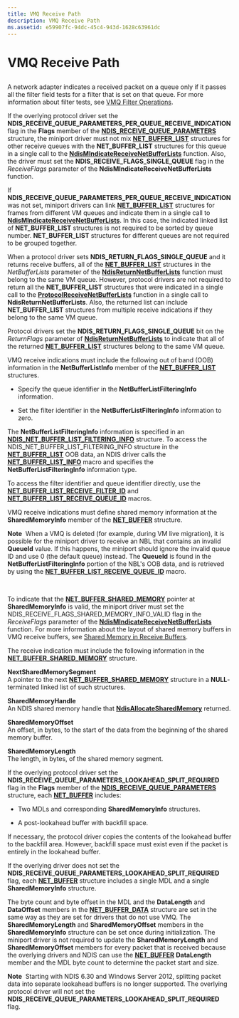 ```yaml
---
title: VMQ Receive Path
description: VMQ Receive Path
ms.assetid: e59907fc-94dc-45c4-943d-1628c63961dc
---
```


# VMQ Receive Path


## <a href="" id="ddk-virtual-machine-queue-overview-nr"></a>


A network adapter indicates a received packet on a queue only if it passes all the filter field tests for a filter that is set on that queue. For more information about filter tests, see [VMQ Filter Operations](vmq-filter-operations.md).

If the overlying protocol driver set the **NDIS\_RECEIVE\_QUEUE\_PARAMETERS\_PER\_QUEUE\_RECEIVE\_INDICATION** flag in the **Flags** member of the [**NDIS\_RECEIVE\_QUEUE\_PARAMETERS**](https://msdn.microsoft.com/library/windows/hardware/ff567211) structure, the miniport driver must not mix [**NET\_BUFFER\_LIST**](https://msdn.microsoft.com/library/windows/hardware/ff568388) structures for other receive queues with the **NET\_BUFFER\_LIST** structures for this queue in a single call to the [**NdisMIndicateReceiveNetBufferLists**](https://msdn.microsoft.com/library/windows/hardware/ff563598) function. Also, the driver must set the **NDIS\_RECEIVE\_FLAGS\_SINGLE\_QUEUE** flag in the *ReceiveFlags* parameter of the **NdisMIndicateReceiveNetBufferLists** function.

If **NDIS\_RECEIVE\_QUEUE\_PARAMETERS\_PER\_QUEUE\_RECEIVE\_INDICATION** was not set, miniport drivers can link [**NET\_BUFFER\_LIST**](https://msdn.microsoft.com/library/windows/hardware/ff568388) structures for frames from different VM queues and indicate them in a single call to [**NdisMIndicateReceiveNetBufferLists**](https://msdn.microsoft.com/library/windows/hardware/ff563598). In this case, the indicated linked list of **NET\_BUFFER\_LIST** structures is not required to be sorted by queue number. **NET\_BUFFER\_LIST** structures for different queues are not required to be grouped together.

When a protocol driver sets **NDIS\_RETURN\_FLAGS\_SINGLE\_QUEUE** and it returns receive buffers, all of the [**NET\_BUFFER\_LIST**](https://msdn.microsoft.com/library/windows/hardware/ff568388) structures in the *NetBufferLists* parameter of the [**NdisReturnNetBufferLists**](https://msdn.microsoft.com/library/windows/hardware/ff564534) function must belong to the same VM queue. However, protocol drivers are not required to return all the **NET\_BUFFER\_LIST** structures that were indicated in a single call to the [**ProtocolReceiveNetBufferLists**](https://msdn.microsoft.com/library/windows/hardware/ff570267) function in a single call to **NdisReturnNetBufferLists**. Also, the returned list can include **NET\_BUFFER\_LIST** structures from multiple receive indications if they belong to the same VM queue.

Protocol drivers set the **NDIS\_RETURN\_FLAGS\_SINGLE\_QUEUE** bit on the *ReturnFlags* parameter of [**NdisReturnNetBufferLists**](https://msdn.microsoft.com/library/windows/hardware/ff564534) to indicate that all of the returned [**NET\_BUFFER\_LIST**](https://msdn.microsoft.com/library/windows/hardware/ff568388) structures belong to the same VM queue.

VMQ receive indications must include the following out of band (OOB) information in the **NetBufferListInfo** member of the [**NET\_BUFFER\_LIST**](https://msdn.microsoft.com/library/windows/hardware/ff568388) structures.

-   Specify the queue identifier in the **NetBufferListFilteringInfo** information.

-   Set the filter identifier in the **NetBufferListFilteringInfo** information to zero.

The **NetBufferListFilteringInfo** information is specified in an [**NDIS\_NET\_BUFFER\_LIST\_FILTERING\_INFO**](https://msdn.microsoft.com/library/windows/hardware/ff566567) structure. To access the NDIS\_NET\_BUFFER\_LIST\_FILTERING\_INFO structure in the [**NET\_BUFFER\_LIST**](https://msdn.microsoft.com/library/windows/hardware/ff568388) OOB data, an NDIS driver calls the [**NET\_BUFFER\_LIST\_INFO**](https://msdn.microsoft.com/library/windows/hardware/ff568401) macro and specifies the **NetBufferListFilteringInfo** information type.

To access the filter identifier and queue identifier directly, use the [**NET\_BUFFER\_LIST\_RECEIVE\_FILTER\_ID**](https://msdn.microsoft.com/library/windows/hardware/ff568406) and [**NET\_BUFFER\_LIST\_RECEIVE\_QUEUE\_ID**](https://msdn.microsoft.com/library/windows/hardware/ff568407) macros.

VMQ receive indications must define shared memory information at the **SharedMemoryInfo** member of the [**NET\_BUFFER**](https://msdn.microsoft.com/library/windows/hardware/ff568376) structure.

**Note**  When a VMQ is deleted (for example, during VM live migration), it is possible for the miniport driver to receive an NBL that contains an invalid **QueueId** value. If this happens, the miniport should ignore the invalid queue ID and use 0 (the default queue) instead. The **QueueId** is found in the **NetBufferListFilteringInfo** portion of the NBL's OOB data, and is retrieved by using the [**NET\_BUFFER\_LIST\_RECEIVE\_QUEUE\_ID**](https://msdn.microsoft.com/library/windows/hardware/ff568407) macro.

 

To indicate that the [**NET\_BUFFER\_SHARED\_MEMORY**](https://msdn.microsoft.com/library/windows/hardware/ff568419) pointer at **SharedMemoryInfo** is valid, the miniport driver must set the NDIS\_RECEIVE\_FLAGS\_SHARED\_MEMORY\_INFO\_VALID flag in the *ReceiveFlags* parameter of the [**NdisMIndicateReceiveNetBufferLists**](https://msdn.microsoft.com/library/windows/hardware/ff563598) function. For more information about the layout of shared memory buffers in VMQ receive buffers, see [Shared Memory in Receive Buffers](shared-memory-in-receive-buffers.md).

The receive indication must include the following information in the [**NET\_BUFFER\_SHARED\_MEMORY**](https://msdn.microsoft.com/library/windows/hardware/ff568419) structure.

<a href="" id="nextsharedmemorysegment"></a>**NextSharedMemorySegment**  
A pointer to the next [**NET\_BUFFER\_SHARED\_MEMORY**](https://msdn.microsoft.com/library/windows/hardware/ff568419) structure in a **NULL**-terminated linked list of such structures.

<a href="" id="sharedmemoryhandle"></a>**SharedMemoryHandle**  
An NDIS shared memory handle that [**NdisAllocateSharedMemory**](https://msdn.microsoft.com/library/windows/hardware/ff561616) returned.

<a href="" id="sharedmemoryoffset"></a>**SharedMemoryOffset**  
An offset, in bytes, to the start of the data from the beginning of the shared memory buffer.

<a href="" id="sharedmemorylength"></a>**SharedMemoryLength**  
The length, in bytes, of the shared memory segment.

If the overlying protocol driver set the **NDIS\_RECEIVE\_QUEUE\_PARAMETERS\_LOOKAHEAD\_SPLIT\_REQUIRED** flag in the **Flags** member of the [**NDIS\_RECEIVE\_QUEUE\_PARAMETERS**](https://msdn.microsoft.com/library/windows/hardware/ff567211) structure, each [**NET\_BUFFER**](https://msdn.microsoft.com/library/windows/hardware/ff568376) includes:

-   Two MDLs and corresponding **SharedMemoryInfo** structures.

-   A post-lookahead buffer with backfill space.

If necessary, the protocol driver copies the contents of the lookahead buffer to the backfill area. However, backfill space must exist even if the packet is entirely in the lookahead buffer.

If the overlying driver does not set the **NDIS\_RECEIVE\_QUEUE\_PARAMETERS\_LOOKAHEAD\_SPLIT\_REQUIRED** flag, each [**NET\_BUFFER**](https://msdn.microsoft.com/library/windows/hardware/ff568376) structure includes a single MDL and a single **SharedMemoryInfo** structure.

The byte count and byte offset in the MDL and the **DataLength** and **DataOffset** members in the [**NET\_BUFFER\_DATA**](https://msdn.microsoft.com/library/windows/hardware/ff568381) structure are set in the same way as they are set for drivers that do not use VMQ. The **SharedMemoryLength** and **SharedMemoryOffset** members in the **SharedMemoryInfo** structure can be set once during initialization. The miniport driver is not required to update the **SharedMemoryLength** and **SharedMemoryOffset** members for every packet that is received because the overlying drivers and NDIS can use the [**NET\_BUFFER**](https://msdn.microsoft.com/library/windows/hardware/ff568376) **DataLength** member and the MDL byte count to determine the packet start and size.

**Note**  Starting with NDIS 6.30 and Windows Server 2012, splitting packet data into separate lookahead buffers is no longer supported. The overlying protocol driver will not set the **NDIS\_RECEIVE\_QUEUE\_PARAMETERS\_LOOKAHEAD\_SPLIT\_REQUIRED** flag.

 

 

 





